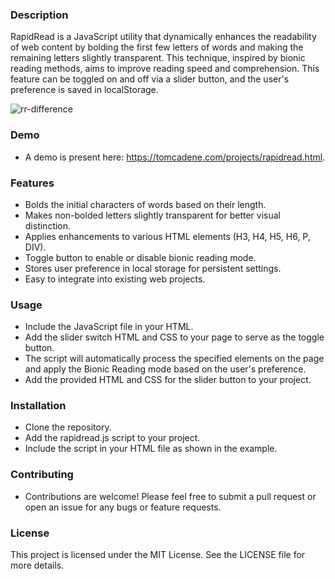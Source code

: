 ### Description
RapidRead is a JavaScript utility that dynamically enhances the readability of web content by bolding the first few letters of words and making the remaining letters slightly transparent. This technique, inspired by bionic reading methods, aims to improve reading speed and comprehension. This feature can be toggled on and off via a slider button, and the user's preference is saved in localStorage.

![rr-difference](https://github.com/tomcadene/rapidread/assets/165381734/2e62a7b6-5775-4274-8dbd-08b9b31cca07)

### Demo
- A demo is present here: https://tomcadene.com/projects/rapidread.html.

### Features
- Bolds the initial characters of words based on their length.
- Makes non-bolded letters slightly transparent for better visual distinction.
- Applies enhancements to various HTML elements (H3, H4, H5, H6, P, DIV).
- Toggle button to enable or disable bionic reading mode.
- Stores user preference in local storage for persistent settings.
- Easy to integrate into existing web projects.

### Usage
- Include the JavaScript file in your HTML.
- Add the slider switch HTML and CSS to your page to serve as the toggle button.
- The script will automatically process the specified elements on the page and apply the Bionic Reading mode based on the user's preference.
- Add the provided HTML and CSS for the slider button to your project.

### Installation
- Clone the repository.
- Add the rapidread.js script to your project.
- Include the script in your HTML file as shown in the example.

### Contributing
- Contributions are welcome! Please feel free to submit a pull request or open an issue for any bugs or feature requests.

### License
This project is licensed under the MIT License. See the LICENSE file for more details.
